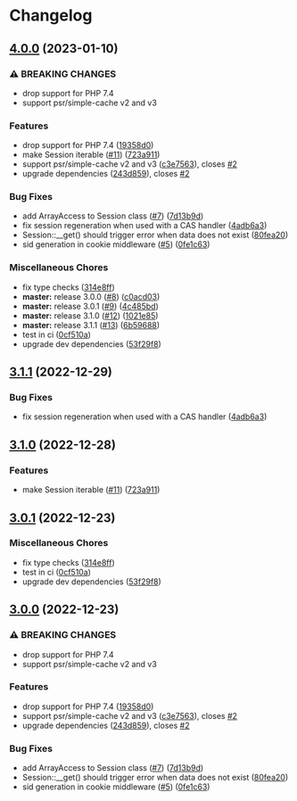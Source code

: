 # Changelog

## [4.0.0](https://github.com/yani/php-session/compare/v3.1.1...v4.0.0) (2023-01-10)


### ⚠ BREAKING CHANGES

* drop support for PHP 7.4
* support psr/simple-cache v2 and v3

### Features

* drop support for PHP 7.4 ([19358d0](https://github.com/yani/php-session/commit/19358d039685beca8c8ec14e8cba260aeacdc0fa))
* make Session iterable ([#11](https://github.com/yani/php-session/issues/11)) ([723a911](https://github.com/yani/php-session/commit/723a9116e16d1a20373b8d7bcee63c789eede86f))
* support psr/simple-cache v2 and v3 ([c3e7563](https://github.com/yani/php-session/commit/c3e756337fe2de35270201cf9a9271d42bc3b4ee)), closes [#2](https://github.com/yani/php-session/issues/2)
* upgrade dependencies ([243d859](https://github.com/yani/php-session/commit/243d859028fdfa0f4be4c8761f63a364b0f0e7f2)), closes [#2](https://github.com/yani/php-session/issues/2)


### Bug Fixes

* add ArrayAccess to Session class ([#7](https://github.com/yani/php-session/issues/7)) ([7d13b9d](https://github.com/yani/php-session/commit/7d13b9dd1fea5243f382ad51802146e5d60c963e))
* fix session regeneration when used with a CAS handler ([4adb6a3](https://github.com/yani/php-session/commit/4adb6a366302212e5415bde4152b67a78c83f076))
* Session::__get() should trigger error when data does not exist ([80fea20](https://github.com/yani/php-session/commit/80fea2000d4d4bb624c8e3fecc196a6ba4697899))
* sid generation in cookie middleware ([#5](https://github.com/yani/php-session/issues/5)) ([0fe1c63](https://github.com/yani/php-session/commit/0fe1c6322a46acf0b2ce9e4e7072e80563e28279))


### Miscellaneous Chores

* fix type checks ([314e8ff](https://github.com/yani/php-session/commit/314e8ff682484819e10e0cf0c63f4d1fb050617a))
* **master:** release 3.0.0 ([#8](https://github.com/yani/php-session/issues/8)) ([c0acd03](https://github.com/yani/php-session/commit/c0acd0399df2475a51edbc5b46d3231c52f469f7))
* **master:** release 3.0.1 ([#9](https://github.com/yani/php-session/issues/9)) ([4c485bd](https://github.com/yani/php-session/commit/4c485bd363ad46f90788cb886aebc6ad03ee198b))
* **master:** release 3.1.0 ([#12](https://github.com/yani/php-session/issues/12)) ([1021e85](https://github.com/yani/php-session/commit/1021e855870f73756928f914062cfda5e566250a))
* **master:** release 3.1.1 ([#13](https://github.com/yani/php-session/issues/13)) ([6b59688](https://github.com/yani/php-session/commit/6b5968893357d8742090a1f9d812b3bb20807039))
* test in ci ([0cf510a](https://github.com/yani/php-session/commit/0cf510a9fab5899e2bef2c94b6d5207d517ae932))
* upgrade dev dependencies ([53f29f8](https://github.com/yani/php-session/commit/53f29f8b3d3a97ee4f8a8a7d6c1df17e1458dfe6))

## [3.1.1](https://github.com/compwright/php-session/compare/v3.1.0...v3.1.1) (2022-12-29)


### Bug Fixes

* fix session regeneration when used with a CAS handler ([4adb6a3](https://github.com/compwright/php-session/commit/4adb6a366302212e5415bde4152b67a78c83f076))

## [3.1.0](https://github.com/compwright/php-session/compare/v3.0.1...v3.1.0) (2022-12-28)


### Features

* make Session iterable ([#11](https://github.com/compwright/php-session/issues/11)) ([723a911](https://github.com/compwright/php-session/commit/723a9116e16d1a20373b8d7bcee63c789eede86f))

## [3.0.1](https://github.com/compwright/php-session/compare/v3.0.0...v3.0.1) (2022-12-23)


### Miscellaneous Chores

* fix type checks ([314e8ff](https://github.com/compwright/php-session/commit/314e8ff682484819e10e0cf0c63f4d1fb050617a))
* test in ci ([0cf510a](https://github.com/compwright/php-session/commit/0cf510a9fab5899e2bef2c94b6d5207d517ae932))
* upgrade dev dependencies ([53f29f8](https://github.com/compwright/php-session/commit/53f29f8b3d3a97ee4f8a8a7d6c1df17e1458dfe6))

## [3.0.0](https://github.com/compwright/php-session/compare/v2.0.0...v3.0.0) (2022-12-23)


### ⚠ BREAKING CHANGES

* drop support for PHP 7.4
* support psr/simple-cache v2 and v3

### Features

* drop support for PHP 7.4 ([19358d0](https://github.com/compwright/php-session/commit/19358d039685beca8c8ec14e8cba260aeacdc0fa))
* support psr/simple-cache v2 and v3 ([c3e7563](https://github.com/compwright/php-session/commit/c3e756337fe2de35270201cf9a9271d42bc3b4ee)), closes [#2](https://github.com/compwright/php-session/issues/2)
* upgrade dependencies ([243d859](https://github.com/compwright/php-session/commit/243d859028fdfa0f4be4c8761f63a364b0f0e7f2)), closes [#2](https://github.com/compwright/php-session/issues/2)


### Bug Fixes

* add ArrayAccess to Session class ([#7](https://github.com/compwright/php-session/issues/7)) ([7d13b9d](https://github.com/compwright/php-session/commit/7d13b9dd1fea5243f382ad51802146e5d60c963e))
* Session::__get() should trigger error when data does not exist ([80fea20](https://github.com/compwright/php-session/commit/80fea2000d4d4bb624c8e3fecc196a6ba4697899))
* sid generation in cookie middleware ([#5](https://github.com/compwright/php-session/issues/5)) ([0fe1c63](https://github.com/compwright/php-session/commit/0fe1c6322a46acf0b2ce9e4e7072e80563e28279))
